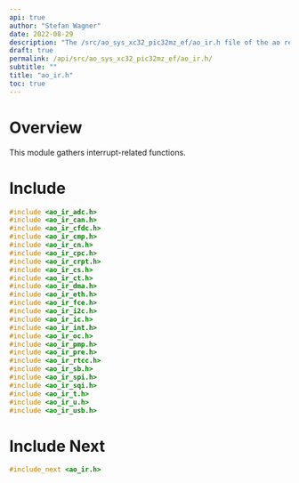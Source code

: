 ```yaml
---
api: true
author: "Stefan Wagner"
date: 2022-08-29
description: "The /src/ao_sys_xc32_pic32mz_ef/ao_ir.h file of the ao real-time operating system."
draft: true
permalink: /api/src/ao_sys_xc32_pic32mz_ef/ao_ir.h/
subtitle: ""
title: "ao_ir.h"
toc: true
---
```


# Overview

This module gathers interrupt-related functions.

# Include

```c
#include <ao_ir_adc.h>
#include <ao_ir_can.h>
#include <ao_ir_cfdc.h>
#include <ao_ir_cmp.h>
#include <ao_ir_cn.h>
#include <ao_ir_cpc.h>
#include <ao_ir_crpt.h>
#include <ao_ir_cs.h>
#include <ao_ir_ct.h>
#include <ao_ir_dma.h>
#include <ao_ir_eth.h>
#include <ao_ir_fce.h>
#include <ao_ir_i2c.h>
#include <ao_ir_ic.h>
#include <ao_ir_int.h>
#include <ao_ir_oc.h>
#include <ao_ir_pmp.h>
#include <ao_ir_pre.h>
#include <ao_ir_rtcc.h>
#include <ao_ir_sb.h>
#include <ao_ir_spi.h>
#include <ao_ir_sqi.h>
#include <ao_ir_t.h>
#include <ao_ir_u.h>
#include <ao_ir_usb.h>
```

# Include Next

```c
#include_next <ao_ir.h>
```

